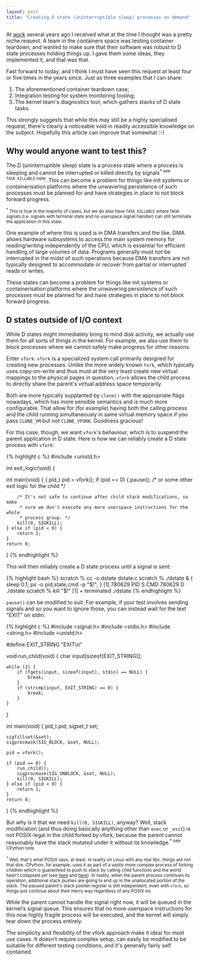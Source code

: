```yaml
---
layout: post
title: "Creating D state (uninterruptible sleep) processes on demand"
---
```


At [work](https://meta.com) several years ago I received what at the time I
thought was a pretty niche request. A team in the containers space was testing
container teardown, and wanted to make sure that their software was robust to D
state processes holding things up. I gave them some ideas, they implemented it,
and that was that.

Fast forward to today, and I think I must have seen this request at least four
or five times in the years since. Just as three examples that I can share:

1. The aforementioned container teardown case;
2. Integration testing for system monitoring tooling;
3. The kernel team's diagnostics tool, which gathers stacks of D state tasks.

This strongly suggests that while this may still be a highly specialised
request, there's clearly a noticeable void in readily accessible knowledge on
the subject. Hopefully this article can improve that somewhat :-)

## Why would anyone want to test this?

The D (uninterruptible sleep) state is a process state where a process is
sleeping and cannot be interrupted or killed directly by signals<sup>* see
`TASK_KILLABLE` note</sup>. This can become a problem for things like init
systems or containerisation platforms where the unwavering persistence of such
processes must be planned for and have strategies in place to not block forward
progress.

<small><sup>*</sup> This is true in the majority of cases, but we do also have
`TASK_KILLABLE` where fatal signals (i.e. signals with terminal state and no
userspace signal handler) can still terminate the application in this
state.</small>

One example of where this is used is in DMA transfers and the like. DMA allows
hardware subsystems to access the main system memory for reading/writing
independently of the CPU, which is essential for efficient handling of large
volumes of data. Programs generally must not be interrupted in the midst of
such operations because DMA transfers are not typically designed to accommodate
or recover from partial or interrupted reads or writes.

These states can become a problem for things like init systems or
containerisation platforms where the unwavering persistence of such processes
must be planned for and have strategies in place to not block forward progress.

## D states outside of I/O context

While D states might immediately bring to mind disk activity, we actually use
them for all sorts of things in the kernel. For example, we also use them to
block processes where we cannot safely make progress for other reasons.

Enter `vfork`. `vfork` is a specialized system call primarily designed for
creating new processes. Unlike the more widely known `fork`, which typically
uses copy-on-write and thus must at the very least create new virtual mappings
to the physical pages in question, `vfork` allows the child process to directly
share the parent's virtual address space temporarily.

Both are more typically supplanted by `clone()` with the appropriate flags
nowadays, which has more sensible semantics and is much more configurable. That
allow for (for example) having both the calling process and the child running
simultaneously in same virtual memory space if you pass `CLONE_VM` but not
`CLONE_VFORK`. Goodness gracious!

For this case, though, we want `vfork`'s behaviour, which is to suspend the
parent application in D state. Here is how we can reliably create a D state
process with `vfork`:

{% highlight c %}
#include <unistd.h>

int exit_logic(void) {

int main(void) {
{
    pid_t pid = vfork();
    if (pid == 0) {
        pause(); /* or some other exit logic for the child */

        /* It's not safe to continue after child stack modifications, so make
         * sure we don't execute any more userspace instructions for the whole
         * process group. */
        kill(0, SIGKILL);
    } else if (pid < 0) {
        return 1;
    }
    return 0;
}
{% endhighlight %}

This will then reliably create a D state process until a signal is sent:

{% highlight bash %}
scratch % cc -o dstate dstate.c
scratch % ./dstate & { sleep 0.1; ps -o pid,state,cmd -p "$!"; }
[1] 780629
    PID S CMD
 780629 D ./dstate
scratch % kill "$!"
[1]  + terminated  ./dstate
{% endhighlight %}

`pause()` can be modified to suit. For example, if your test involves sending
signals and so you want to ignore those, you can instead wait for the text
"EXIT" on stdin:

{% highlight c %}
#include <signal.h>
#include <stdio.h>
#include <string.h>
#include <unistd.h>

#define EXIT_STRING "EXIT\n"

void run_child(void) {
    char input[sizeof(EXIT_STRING)];

    while (1) {
        if (fgets(input, sizeof(input), stdin) == NULL) {
            break;
        }
        if (strcmp(input, EXIT_STRING) == 0) {
            break;
        }
    }
}

int main(void)
{
    pid_t pid;
    sigset_t set;

    sigfillset(&set);
    sigprocmask(SIG_BLOCK, &set, NULL);

    pid = vfork();

    if (pid == 0) {
        run_child();
        sigprocmask(SIG_UNBLOCK, &set, NULL);
        kill(0, SIGKILL);
    } else if (pid < 0) {
        return 1;
    }
    return 0;
}
{% endhighlight %}

But why is it that we need `kill(0, SIGKILL)`, anyway? Well, stack modification
(and thus doing basically anything other than `exec` or `_exit`) is not
POSIX-legal in the child forked by vfork, because the parent cannot reasonably
have the stack mutated under it without its knowledge.<sup>* see CPython
note</sup>

<small><sup>*</sup>  Well, that's what POSIX says, at least. In reality on
Linux with any real libc, things are not that dire. CPython, for example, uses
it as part of a vastly more complex process of forking children which is
guaranteed to push to stack by calling child functions and the world hasn't
collapsed yet (see
[here](https://github.com/python/cpython/blob/v3.12.1/Modules/_posixsubprocess.c#L812-L823)
and
[here](https://github.com/python/cpython/blob/v3.12.1/Modules/_posixsubprocess.c#L553-L571)).
In reality, when the parent process continues its operation, additional stack
pushes are going to end up in the unallocated portion of the stack. The paused
parent's stack pointer register is still independent, even with `vfork`, so
things just continue about their merry way regardless of any POSIX ire.</small>

While the parent cannot handle the signal right now, it will be queued in the
kernel's signal queue. This ensures that no more userspace instructions for
this now highly fragile process will be executed, and the kernel will simply
tear down the process entirely.

The simplicity and flexibility of the vfork approach make it ideal for most use
cases. It doesn’t require complex setup, can easily be modified to be suitable
for different testing conditions, and it's generally fairly self contained.
